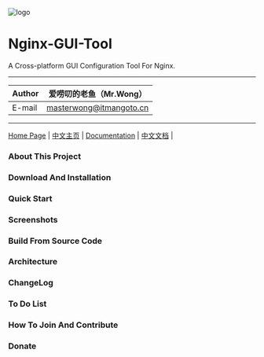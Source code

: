 ![logo](https://www.itmangoto.cn/wp-content/uploads/2018/05/logo_nginx_gui_tool.jpg)

# Nginx-GUI-Tool

A Cross-platform GUI Configuration Tool For Nginx.

****

|Author|爱唠叨的老鱼（Mr.Wong）|
|---|---
|E-mail|masterwong@itmangoto.cn

****

[Home Page](https://www.itmangoto.cn) | [中文主页](https://www.itmangoto.cn) | [Documentation](https://www.itmangoto.cn) | [中文文档](https://www.itmangoto.cn) |

### About This Project

### Download And Installation

### Quick Start

### Screenshots

### Build From Source Code

### Architecture

### ChangeLog

### To Do List

### How To Join And Contribute

### Donate


